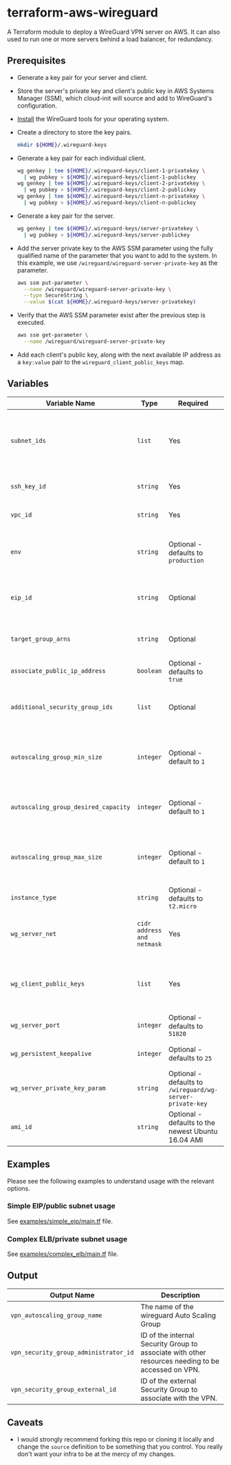 # terraform-aws-wireguard

A Terraform module to deploy a WireGuard VPN server on AWS. It can also used to run one or more servers behind a load balancer, for redundancy.

## Prerequisites

- Generate a key pair for your server and client.
- Store the server's private key and client's public key in AWS Systems Manager (SSM), which cloud-init will source and add to WireGuard's configuration.

- [Install](https://www.wireguard.com/install/) the WireGuard tools for your operating system.
- Create a directory to store the key pairs.

  ```bash
  mkdir ${HOME}/.wireguard-keys
  ```

- Generate a key pair for each individual client.

  ```bash
  wg genkey | tee ${HOME}/.wireguard-keys/client-1-privatekey \
    | wg pubkey > ${HOME}/.wireguard-keys/client-1-publickey
  wg genkey | tee ${HOME}/.wireguard-keys/client-2-privatekey \
    | wg pubkey > ${HOME}/.wireguard-keys/client-2-publickey
  wg genkey | tee ${HOME}/.wireguard-keys/client-n-privatekey \
    | wg pubkey > ${HOME}/.wireguard-keys/client-n-publickey
  ```

- Generate a key pair for the server.

  ```bash
  wg genkey | tee ${HOME}/.wireguard-keys/server-privatekey \
    | wg pubkey > ${HOME}/.wireguard-keys/server-publickey
  ```

- Add the server private key to the AWS SSM parameter using the fully qualified name of the parameter that you want to add to the system. In this example, we use `/wireguard/wireguard-server-private-key` as the parameter.

  ```bash
  aws ssm put-parameter \
    --name /wireguard/wireguard-server-private-key \
    --type SecureString \
    --value $(cat ${HOME}/.wireguard-keys/server-privatekey)
  ```

- Verify that the AWS SSM parameter exist after the previous step is executed.

  ```bash
  aws ssm get-parameter \
    --name /wireguard/wireguard-server-private-key
  ```

- Add each client's public key, along with the next available IP address as a `key:value` pair to the `wireguard_client_public_keys` map.

## Variables

| Variable Name | Type | Required |Description |
|---------------|-------------|-------------|-------------|
|`subnet_ids`|`list`|Yes|A list of subnets for the Autoscaling Group to use for launching instances. May be a single subnet, but it must be an element in a list.|
|`ssh_key_id`|`string`|Yes|A SSH public key ID to add to the VPN instance.|
|`vpc_id`|`string`|Yes|The VPC ID in which Terraform will launch the resources.|
|`env`|`string`|Optional - defaults to `production`|The name of environment for WireGuard. Used to differentiate multiple deployments.|
|`eip_id`|`string`|Optional|The EIP ID to which the VPN server will attach. Useful for avoiding changing IPs.|
|`target_group_arns`|`string`|Optional|The Loadbalancer Target Group to which the vpn server ASG will attach.|
|`associate_public_ip_address`|`boolean`|Optional - defaults to `true`|Whether or not to associate a public ip.|
|`additional_security_group_ids`|`list`|Optional|Used to allow added access to reach the WG servers or allow loadbalancer health checks.|
|`autoscaling_group_min_size`|`integer`|Optional - default to `1`|Number of VPN servers to permit minimum, only makes sense in loadbalanced scenario.|
|`autoscaling_group_desired_capacity`|`integer`|Optional - default to `1`|Number of VPN servers to maintain, only makes sense in loadbalanced scenario.|
|`autoscaling_group_max_size`|`integer`|Optional - default to `1`|Number of VPN servers to permit maximum, only makes sense in loadbalanced scenario.|
|`instance_type`|`string`|Optional - defaults to `t2.micro`|Instance Size of VPN server.|
|`wg_server_net`|`cidr address and netmask`|Yes|The server ip allocation and net - wg_client_public_keys entries MUST be in this netmask range.|
|`wg_client_public_keys`|`list`|Yes|List of maps of client IP/netmasks and public keys. See Usage for details. See Examples for formatting.|
|`wg_server_port`|`integer`|Optional - defaults to `51820`|Port to run wireguard service on, wireguard standard is 51820.|
|`wg_persistent_keepalive`|`integer`|Optional - defaults to `25`|Regularity of Keepalives, useful for NAT stability.|
|`wg_server_private_key_param`|`string`|Optional - defaults to `/wireguard/wg-server-private-key`|The Parameter Store key to use for the VPN server Private Key.|
|`ami_id`|`string`|Optional - defaults to the newest Ubuntu 16.04 AMI|AMI to use for the VPN server.|

## Examples

Please see the following examples to understand usage with the relevant options.

### Simple EIP/public subnet usage

See [examples/simple_eip/main.tf](examples/simple_eip/main.tf) file.

### Complex ELB/private subnet usage

See [examples/complex_elb/main.tf](examples/complex_elb/main.tf) file.

## Output

| Output Name  | Description |
|--------------|-------------|
|`vpn_autoscaling_group_name`|The name of the wireguard Auto Scaling Group|
|`vpn_security_group_administrator_id`|ID of the internal Security Group to associate with other resources needing to be accessed on VPN.|
|`vpn_security_group_external_id`|ID of the external Security Group to associate with the VPN.|

## Caveats

- I would strongly recommend forking this repo or cloning it locally and change the `source` definition to be something that you control. You really don't want your infra to be at the mercy of my changes.
